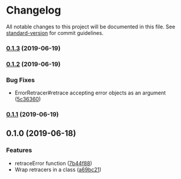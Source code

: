 # Changelog

All notable changes to this project will be documented in this file. See [standard-version](https://github.com/conventional-changelog/standard-version) for commit guidelines.

### [0.1.3](https://github.com/SponsorPay/stack-retrace/compare/v0.1.2...v0.1.3) (2019-06-19)



### [0.1.2](https://github.com/SponsorPay/stack-retrace/compare/v0.1.1...v0.1.2) (2019-06-19)


### Bug Fixes

* ErrorRetracer#retrace accepting error objects as an argument ([5c36360](https://github.com/SponsorPay/stack-retrace/commit/5c36360))



### [0.1.1](https://github.com/SponsorPay/stack-retrace/compare/v0.1.0...v0.1.1) (2019-06-19)



## 0.1.0 (2019-06-18)


### Features

* retraceError function ([7b44f88](https://github.com/SponsorPay/stack-retrace/commit/7b44f88))
* Wrap retracers in a class ([a69bc21](https://github.com/SponsorPay/stack-retrace/commit/a69bc21))

